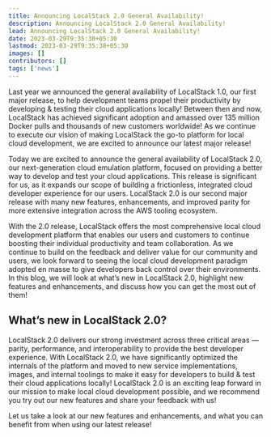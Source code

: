 ```yaml
---
title: Announcing LocalStack 2.0 General Availability!
description: Announcing LocalStack 2.0 General Availability!
lead: Announcing LocalStack 2.0 General Availability!
date: 2023-03-29T9:35:38+05:30
lastmod: 2023-03-29T9:35:38+05:30
images: []
contributors: []
tags: ['news']
---
```


Last year we announced the general availability of LocalStack 1.0, our first major release, to help development teams propel their productivity by developing & testing their cloud applications locally! Between then and now, LocalStack has achieved significant adoption and amassed over 135 million Docker pulls and thousands of new customers worldwide! As we continue to execute  our vision of making LocalStack the go-to platform for local cloud development, we are excited to announce our latest major release!

Today we are excited to announce the general availability of LocalStack 2.0, our next-generation cloud emulation platform, focused on providing a better way to develop and test your cloud applications. This release is significant for us, as it expands our scope of building a frictionless, integrated cloud developer experience for our users. LocalStack 2.0 is our second major release with many new features, enhancements, and improved parity for more extensive integration across the AWS tooling ecosystem. 

With the 2.0 release, LocalStack offers the most comprehensive local cloud development platform that enables our users and customers to continue boosting their individual productivity and team collaboration. As we continue to build on the feedback and deliver value for our community and users, we look forward to seeing the local cloud development paradigm adopted en masse to give developers back control over their environments. In this blog, we will look at what’s new in LocalStack 2.0, highlight new features and enhancements, and discuss how you can get the most out of them!

## What’s new in LocalStack 2.0?

LocalStack 2.0 delivers our strong investment across three  critical areas — parity, performance, and interoperability to provide the best developer experience. With LocalStack 2.0, we have significantly optimized the internals of the platform and moved to new service implementations, images, and internal toolings to make it easy for developers to build & test their cloud applications locally! LocalStack 2.0 is an exciting leap forward in our mission to make local cloud development possible, and we recommend you try out our new features and share your feedback with us!

Let us take a look at our new features and enhancements, and what you can benefit from when using our latest release!
